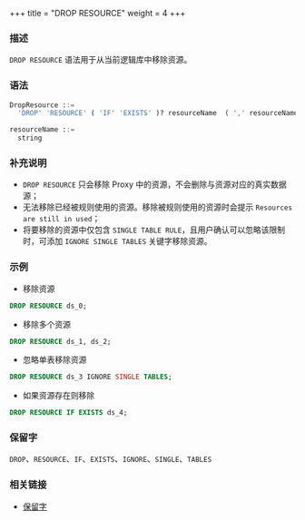 +++
title = "DROP RESOURCE"
weight = 4
+++

### 描述

`DROP RESOURCE` 语法用于从当前逻辑库中移除资源。

### 语法

```sql
DropResource ::=
  'DROP' 'RESOURCE' ( 'IF' 'EXISTS' )? resourceName  ( ',' resourceName )* ( 'IGNORE' 'SINGLE' 'TABLES' )?

resourceName ::=
  string
```

### 补充说明

- `DROP RESOURCE` 只会移除 Proxy 中的资源，不会删除与资源对应的真实数据源；
- 无法移除已经被规则使用的资源。移除被规则使用的资源时会提示 `Resources are still in used`；
- 将要移除的资源中仅包含 `SINGLE TABLE RULE`，且用户确认可以忽略该限制时，可添加 `IGNORE SINGLE TABLES` 关键字移除资源。

### 示例

- 移除资源

```sql
DROP RESOURCE ds_0;
```

- 移除多个资源

```sql
DROP RESOURCE ds_1, ds_2;
```

- 忽略单表移除资源

```sql
DROP RESOURCE ds_3 IGNORE SINGLE TABLES;
```

- 如果资源存在则移除

```sql
DROP RESOURCE IF EXISTS ds_4;
```

### 保留字

`DROP`、`RESOURCE`、`IF`、`EXISTS`、`IGNORE`、`SINGLE`、`TABLES`

### 相关链接

- [保留字](/cn/reference/distsql/syntax/reserved-word/)